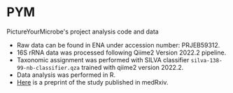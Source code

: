 # PYM
 PictureYourMicrobe's project analysis code and data
 
* Raw data can be found in ENA under accession number: PRJEB59312.
* 16S rRNA data was processed following Qiime2 Version 2022.2 pipeline. 
* Taxonomic assignment was performed with SILVA classifier `silva-138-99-nb-classifier.qza` trained with qiime2 version 2022.2. 
* Data analysis was performed in R. 
* [Here](https://www.medrxiv.org/content/10.1101/2022.06.17.22276351v1.full) is a preprint of the study published in medRxiv. 

